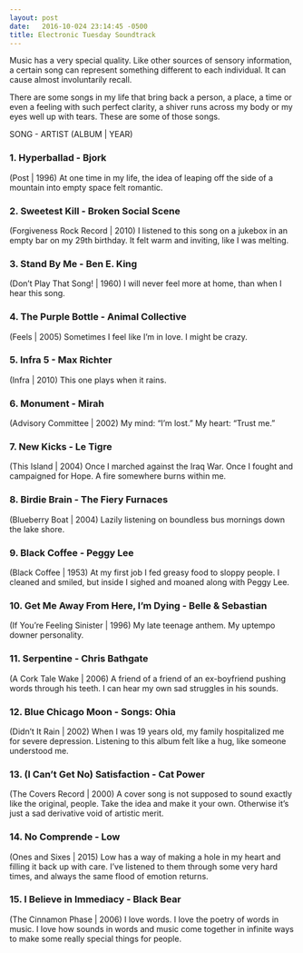 ```yaml
---
layout: post
date:   2016-10-024 23:14:45 -0500
title: Electronic Tuesday Soundtrack
---
```


Music has a very special quality. Like other sources of sensory information, a certain song can represent something different to each individual.  It can cause almost involuntarily recall.

There are some songs in my life that bring back a person, a place, a time or even a feeling with such perfect clarity, a shiver runs across my body or my eyes well up with tears.  These are some of those songs.

SONG - ARTIST 
(ALBUM | YEAR)

### 1. Hyperballad - Bjork 
(Post | 1996)
At one time in my life, the idea of leaping off the side of a mountain into empty space felt romantic.

### 2. Sweetest Kill - Broken Social Scene 
(Forgiveness Rock Record | 2010)
I listened to this song on a jukebox in an empty bar on my 29th birthday.  It felt warm and inviting, like I was melting.

### 3. Stand By Me - Ben E. King
(Don’t Play That Song! | 1960)
I will never feel more at home, than when I hear this song.

### 4. The Purple Bottle - Animal Collective
(Feels | 2005)
Sometimes I feel like I’m in love.  I might be crazy.

### 5. Infra 5 - Max Richter
(Infra | 2010)
This one plays when it rains.

### 6. Monument - Mirah
(Advisory Committee | 2002)
My mind: “I’m lost.”
My heart: “Trust me.”

### 7. New Kicks - Le Tigre
(This Island | 2004)
Once I marched against the Iraq War.  Once I fought and campaigned for Hope.  A fire somewhere burns within me.

### 8. Birdie Brain - The Fiery Furnaces
(Blueberry Boat | 2004)
Lazily listening on boundless bus mornings down the lake shore.

### 9. Black Coffee - Peggy Lee
(Black Coffee | 1953)
At my first job I fed greasy food to sloppy people. I cleaned and smiled, but inside I sighed and moaned along with Peggy Lee.

### 10. Get Me Away From Here, I’m Dying - Belle & Sebastian
(If You’re Feeling Sinister | 1996)
My late teenage anthem.  My uptempo downer personality.

### 11. Serpentine - Chris Bathgate
(A Cork Tale Wake | 2006)
A friend of a friend of an ex-boyfriend pushing words through his teeth. I can hear my own sad struggles in his sounds.

### 12. Blue Chicago Moon - Songs: Ohia
(Didn’t It Rain | 2002)
When I was 19 years old, my family hospitalized me for severe depression. Listening to this album felt like a hug, like someone understood me.

### 13. (I Can’t Get No) Satisfaction - Cat Power
(The Covers Record | 2000)
<rant>A cover song is not supposed to sound exactly like the original, people. Take the idea and make it your own. Otherwise it’s just a sad derivative void of artistic merit.</rant>

### 14. No Comprende - Low
(Ones and Sixes | 2015)
Low has a way of making a hole in my heart and filling it back up with care.  I’ve listened to them through some very hard times, and always the same flood of emotion returns.

### 15. I Believe in Immediacy - Black Bear
(The Cinnamon Phase | 2006)
I love words.  I love the poetry of words in music.  I love how sounds in words and music come together in infinite ways to make some really special things for people.
